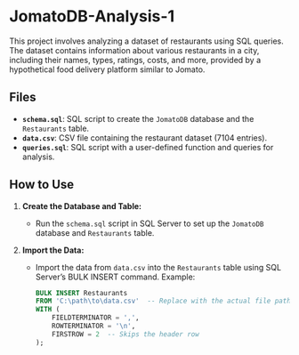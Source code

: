 # JomatoDB-Analysis-1

This project involves analyzing a dataset of restaurants using SQL queries. The dataset contains information about various restaurants in a city, including their names, types, ratings, costs, and more, provided by a hypothetical food delivery platform similar to Jomato.

## Files

- **`schema.sql`**: SQL script to create the `JomatoDB` database and the `Restaurants` table.
- **`data.csv`**: CSV file containing the restaurant dataset (7104 entries).
- **`queries.sql`**: SQL script with a user-defined function and queries for analysis.

## How to Use

1. **Create the Database and Table:**
   - Run the `schema.sql` script in SQL Server to set up the `JomatoDB` database and `Restaurants` table.

2. **Import the Data:**
   - Import the data from `data.csv` into the `Restaurants` table using SQL Server’s BULK INSERT command. Example:
     ```sql
     BULK INSERT Restaurants
     FROM 'C:\path\to\data.csv'  -- Replace with the actual file path
     WITH (
         FIELDTERMINATOR = ',',
         ROWTERMINATOR = '\n',
         FIRSTROW = 2  -- Skips the header row
     );
